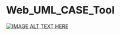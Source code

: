 # Web_UML_CASE_Tool

[![IMAGE ALT TEXT HERE](http://img.youtube.com/vi/nF8mDAC_a6E/0.jpg)](http://www.youtube.com/watch?v=nF8mDAC_a6E)
